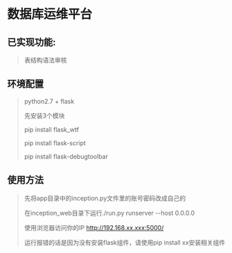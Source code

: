 # 数据库运维平台

## 已实现功能:
>表结构语法审核
## 环境配置
>python2.7 + flask
>
>先安装3个模块
>
> pip install flask_wtf    
>
> pip install flask-script    
>
>pip install flask-debugtoolbar
## 使用方法
>先将app目录中的inception.py文件里的账号密码改成自己的
>
>在inception_web目录下运行./run.py runserver --host 0.0.0.0
>
>使用浏览器访问你的IP  http://192.168.xx.xxx:5000/
>
>运行报错的话是因为没有安装flask组件，请使用pip install xx安装相关组件
